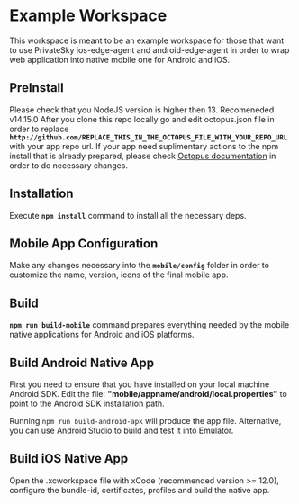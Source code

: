 # Example Workspace

This workspace is meant to be an example workspace for those that want to use PrivateSky ios-edge-agent and android-edge-agent in order to wrap web application into native mobile one for Android and iOS.

## PreInstall
Please check that you NodeJS version is higher then 13. Recomeneded v14.15.0
After you clone this repo locally go and edit octopus.json file in order to replace 
**```http://github.com/REPLACE_THIS_IN_THE_OCTOPUS_FILE_WITH_YOUR_REPO_URL```** with your app repo url.
If your app need suplimentary actions to the npm install that is already prepared, please check [Octopus documentation](https://privatesky.xyz/tools/octopus) in order to do necessary changes.

## Installation
Execute **```npm install```** command to install all the necessary deps.

## Mobile App Configuration
Make any changes necessary into the **```mobile/config```** folder in order to customize the name, version, icons of the final mobile app.

## Build
**```npm run build-mobile```** command prepares everything needed by the mobile native applications for Android and iOS platforms.

## Build Android Native App
First you need to ensure that you have installed on your local machine Android SDK.
Edit the file: **"mobile/appname/android/local.properties"** to point to the Android SDK installation path.

Running ```npm run build-android-apk``` will produce the app file. Alternative, you can use Android Studio to build and test it into Emulator. 

## Build iOS Native App
Open the .xcworkspace file with xCode (recommended version >= 12.0), configure the bundle-id, certificates, profiles and build the native app.
